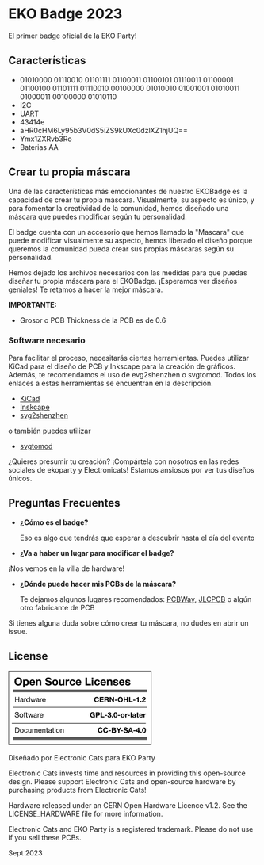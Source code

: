 # EKO Badge 2023

El primer badge oficial de la EKO Party!

## Características

- 01010000 01110010 01101111 01100011 01100101 01110011 01100001 01100100 01101111 01110010 00100000 01010010 01001001 01010011 01000011 00100000 01010110
- I2C
- UART
- 43414e
- aHR0cHM6Ly95b3V0dS5iZS9kUXc0dzlXZ1hjUQ==
- Ymx1ZXRvb3Ro
- Baterias AA

## Crear tu propia máscara
Una de las características más emocionantes de nuestro EKOBadge es la capacidad de crear tu propia máscara. Visualmente, su aspecto es único, y para fomentar la creatividad de la comunidad, hemos diseñado una máscara que puedes modificar según tu personalidad.

El badge cuenta con un accesorio que hemos llamado la "Mascara" que puede modificar visualmente su aspecto, hemos liberado el diseño porque queremos la comunidad pueda crear sus propias máscaras según su personalidad. 

Hemos dejado los archivos necesarios con las medidas para que puedas diseñar tu propia máscara para el EKOBadge. ¡Esperamos ver diseños geniales! Te retamos a hacer la mejor máscara.

**IMPORTANTE:**
- Grosor o PCB Thickness de la PCB es de 0.6

### Software necesario

Para facilitar el proceso, necesitarás ciertas herramientas. Puedes utilizar KiCad para el diseño de PCB y Inkscape para la creación de gráficos. Además, te recomendamos el uso de evg2shenzhen o svgtomod. Todos los enlaces a estas herramientas se encuentran en la descripción.

- [KiCad](https://www.kicad.org/) 
- [Inskcape](https://inkscape.org/es/)
- [svg2shenzhen](https://github.com/badgeek/svg2shenzhen)

o también puedes utilizar

- [svgtomod](https://github.com/mtl/svg2mod) 

¿Quieres presumir tu creación? ¡Compártela con nosotros en las redes sociales de ekoparty y Electronicats! Estamos ansiosos por ver tus diseños únicos.

## Preguntas Frecuentes

- **¿Cómo es el badge?** 

  Eso es algo que tendrás que esperar a descubrir hasta el día del evento

- **¿Va a haber un lugar para modificar el badge?** 

 ¡Nos vemos en la villa de hardware!

- **¿Dónde puede hacer mis PCBs de la máscara?** 

  Te dejamos algunos lugares recomendados:
  [PCBWay](https://www.pcbway.com/), [JLCPCB](https://jlcpcb.com/) o algún otro fabricante de PCB

Si tienes alguna duda sobre cómo crear tu máscara, no dudes en abrir un issue.


## License
<a>
  <img src="https://github.com/ElectronicCats/AjoloteBoard/raw/master/OpenSourceLicense.png" height="150" />
</a>

Diseñado por Electronic Cats para EKO Party

Electronic Cats invests time and resources in providing this open-source design. Please support Electronic Cats and open-source hardware by purchasing products from Electronic Cats!

Hardware released under an CERN Open Hardware Licence v1.2. See the LICENSE_HARDWARE file for more information.

Electronic Cats and EKO Party is a registered trademark. Please do not use if you sell these PCBs.

Sept 2023
